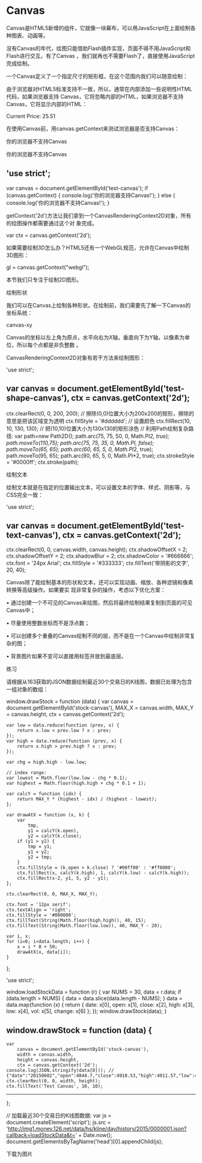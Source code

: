 # Canvas

Canvas是HTML5新增的组件，它就像一块幕布，可以用JavaScript在上面绘制各种图表、动画等。

没有Canvas的年代，绘图只能借助Flash插件实现，页面不得不用JavaScript和Flash进行交互。有了Canvas
，我们就再也不需要Flash了，直接使用JavaScript完成绘制。

一个Canvas定义了一个指定尺寸的矩形框，在这个范围内我们可以随意绘制：

<canvas id="test-canvas" width="300" height="200"></canvas>

由于浏览器对HTML5标准支持不一致，所以，通常在<canvas>内部添加一些说明性HTML代码，如果浏览器支持
Canvas，它将忽略<canvas>内部的HTML，如果浏览器不支持Canvas，它将显示<canvas>内部的HTML：

<canvas id="test-stock" width="300" height="200">
    <p>Current Price: 25.51</p>
</canvas>

在使用Canvas前，用canvas.getContext来测试浏览器是否支持Canvas：

<!-- HTML代码 -->
<canvas id="test-canvas" width="200" heigth="100">
    <p>你的浏览器不支持Canvas</p>
</canvas>

你的浏览器不支持Canvas

'use strict';
----
var canvas = document.getElementById('test-canvas');
if (canvas.getContext) {
    console.log('你的浏览器支持Canvas!');
} else {
    console.log('你的浏览器不支持Canvas!');
}

getContext('2d')方法让我们拿到一个CanvasRenderingContext2D对象，所有的绘图操作都需要通过这个对
象完成。

var ctx = canvas.getContext('2d');

如果需要绘制3D怎么办？HTML5还有一个WebGL规范，允许在Canvas中绘制3D图形：

gl = canvas.getContext("webgl");

本节我们只专注于绘制2D图形。

绘制形状

我们可以在Canvas上绘制各种形状。在绘制前，我们需要先了解一下Canvas的坐标系统：

canvas-xy

Canvas的坐标以左上角为原点，水平向右为X轴，垂直向下为Y轴，以像素为单位，所以每个点都是非负整数
。

CanvasRenderingContext2D对象有若干方法来绘制图形：

'use strict';

var
    canvas = document.getElementById('test-shape-canvas'),
    ctx = canvas.getContext('2d');
----
ctx.clearRect(0, 0, 200, 200); // 擦除(0,0)位置大小为200x200的矩形，擦除的意思是把该区域变为透明
ctx.fillStyle = '#dddddd'; // 设置颜色
ctx.fillRect(10, 10, 130, 130); // 把(10,10)位置大小为130x130的矩形涂色
// 利用Path绘制复杂路径:
var path=new Path2D();
path.arc(75, 75, 50, 0, Math.PI*2, true);
path.moveTo(110,75);
path.arc(75, 75, 35, 0, Math.PI, false);
path.moveTo(65, 65);
path.arc(60, 65, 5, 0, Math.PI*2, true);
path.moveTo(95, 65);
path.arc(90, 65, 5, 0, Math.PI*2, true);
ctx.strokeStyle = '#0000ff';
ctx.stroke(path);

绘制文本

绘制文本就是在指定的位置输出文本，可以设置文本的字体、样式、阴影等，与CSS完全一致：

'use strict';

var
    canvas = document.getElementById('test-text-canvas'),
    ctx = canvas.getContext('2d');
----
ctx.clearRect(0, 0, canvas.width, canvas.height);
ctx.shadowOffsetX = 2;
ctx.shadowOffsetY = 2;
ctx.shadowBlur = 2;
ctx.shadowColor = '#666666';
ctx.font = '24px Arial';
ctx.fillStyle = '#333333';
ctx.fillText('带阴影的文字', 20, 40);

Canvas除了能绘制基本的形状和文本，还可以实现动画、缩放、各种滤镜和像素转换等高级操作。如果要实
现非常复杂的操作，考虑以下优化方案：

  • 通过创建一个不可见的Canvas来绘图，然后将最终绘制结果复制到页面的可见Canvas中；

  • 尽量使用整数坐标而不是浮点数；

  • 可以创建多个重叠的Canvas绘制不同的层，而不是在一个Canvas中绘制非常复杂的图；

  • 背景图片如果不变可以直接用<img>标签并放到最底层。

练习

请根据从163获取的JSON数据绘制最近30个交易日的K线图，数据已处理为包含一组对象的数组：

window.drawStock = function (data) {
    var
        canvas = document.getElementById('stock-canvas'),
        MAX_X = canvas.width,
        MAX_Y = canvas.height,
        ctx = canvas.getContext('2d');

    var low = data.reduce(function (prev, x) {
        return x.low < prev.low ? x : prev;
    });
    var high = data.reduce(function (prev, x) {
        return x.high > prev.high ? x : prev;
    });

    var chg = high.high - low.low;

    // index range:
    var lowest = Math.floor(low.low - chg * 0.1);
    var highest = Math.floor(high.high + chg * 0.1 + 1);

    var calcY = function (idx) {
        return MAX_Y * (highest - idx) / (highest - lowest);
    };

    var drawAtX = function (x, k) {
        var
            tmp,
            y1 = calcY(k.open),
            y2 = calcY(k.close);
        if (y1 > y2) {
            tmp = y1;
            y1 = y2;
            y2 = tmp;
        }
        ctx.fillStyle = (k.open > k.close) ? '#00ff00' : '#ff0000';
        ctx.fillRect(x, calcY(k.high), 1, calcY(k.low) - calcY(k.high));
        ctx.fillRect(x-2, y1, 5, y2 - y1);
    };

    ctx.clearRect(0, 0, MAX_X, MAX_Y);

    ctx.font = '12px serif';
    ctx.textAlign = 'right';
    ctx.fillStyle = '#000000';
    ctx.fillText(String(Math.floor(high.high)), 40, 15);
    ctx.fillText(String(Math.floor(low.low)), 40, MAX_Y - 20);

    var i, x;
    for (i=0; i<data.length; i++) {
        x = i * 8 + 50;
        drawAtX(x, data[i]);
    }
};

'use strict';

window.loadStockData = function (r) {
    var
        NUMS = 30,
        data = r.data;
    if (data.length > NUMS) {
        data = data.slice(data.length - NUMS);
    }
    data = data.map(function (x) {
        return {
            date: x[0],
            open: x[1],
            close: x[2],
            high: x[3],
            low: x[4],
            vol: x[5],
            change: x[6]
        };
    });
    window.drawStock(data);
}

window.drawStock = function (data) {
----
    var
        canvas = document.getElementById('stock-canvas'),
        width = canvas.width,
        height = canvas.height,
        ctx = canvas.getContext('2d');
    console.log(JSON.stringify(data[0])); // {"date":"20150602","open":4844.7,"close":4910.53,"high":4911.57,"low":4797.55,"vol":62374809900,"change":1.69}
    ctx.clearRect(0, 0, width, height);
    ctx.fillText('Test Canvas', 10, 10);
----
};

// 加载最近30个交易日的K线图数据:
var js = document.createElement('script');
js.src = 'http://img1.money.126.net/data/hs/kline/day/history/2015/0000001.json?callback=loadStockData&t=' + Date.now();
document.getElementsByTagName('head')[0].appendChild(js);

下载为图片

